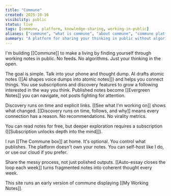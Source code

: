 ```yaml
---
title: "Commune"
created: 2025-10-16
visibility: public
status: live
tags: [commune, platform, knowledge-sharing, working-in-public]
aliases: ["commune", "what is commune", "about commune", "commune platform"]
summary: "A platform for sharing your thinking in public without algorithmic feeds. Voice capture flows into atomic notes, readers navigate via explicit links, and depth-gating protects attention."
---
```


I'm building [[Commune]] to make a living by finding yourself through working notes in public. No feeds. No algorithms. Just your thinking in the open.

The goal is simple. Talk into your phone and thought dump. AI drafts atomic notes ([[AI shapes voice dumps into atomic notes]]) and helps you connect things. You use subscriptions and discovery features to grow a following interested in the way you think. Published notes become [[Evergreen Notes]] you can navigate, not posts fighting for attention.

Discovery runs on time and explicit links. [[See what I'm working on]] shows what changed. [[Discovery runs on time, follows, and why]] means every connection has a reason. No recommendations. No virality metrics.

You can read notes for free, but deeper exploration requires a subscription ([[Subscription unlocks depth into the mind]]).

I run [[The Commune box]] at home. It's optional. You control what publishes. The platform doesn't own your notes. You can self-host like I do, or use our cloud if you prefer.

Share the messy process, not just polished outputs. [[Auto-essay closes the loop each week]] turns fragmented notes into coherent thought every week.

This site runs an early version of commune displaying [[My Working Notes]].
